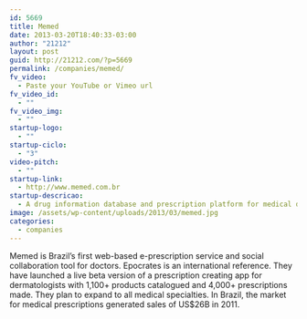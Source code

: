 ```yaml
---
id: 5669
title: Memed
date: 2013-03-20T18:40:33-03:00
author: "21212"
layout: post
guid: http://21212.com/?p=5669
permalink: /companies/memed/
fv_video:
  - Paste your YouTube or Vimeo url
fv_video_id:
  - ""
fv_video_img:
  - ""
startup-logo:
  - ""
startup-ciclo:
  - "3"
video-pitch:
  - ""
startup-link:
  - http://www.memed.com.br
startup-descricao:
  - A drug information database and prescription platform for medical doctors.
image: /assets/wp-content/uploads/2013/03/memed.jpg
categories:
  - companies
---
```

Memed is Brazil’s first web-based e-prescription service and social collaboration tool for doctors. Epocrates is an international reference. They have launched a live beta version of a prescription creating app for dermatologists with 1,100+ products catalogued and 4,000+ prescriptions made. They plan to expand to all medical specialties. In Brazil, the market for medical prescriptions generated sales of US$26B in 2011.